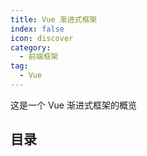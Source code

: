 ```yaml
---
title: Vue 渐进式框架
index: false
icon: discover
category:
  - 前端框架
tag:
  - Vue
---
```


这是一个 Vue 渐进式框架的概览

<!-- more -->

## 目录
